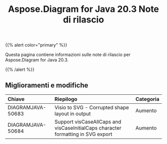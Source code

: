 ﻿---
title: Aspose.Diagram for Java 20.3 Note di rilascio
type: docs
weight: 50
url: /it/java/aspose-diagram-for-java-20-3-release-notes/
---
{{% alert color="primary" %}} 

Questa pagina contiene informazioni sulle note di rilascio per Aspose.Diagram for Java 20.3.

{{% /alert %}} 
## **Miglioramenti e modifiche**

|**Chiave**|**Riepilogo**|**Categoria**|
|:- |:- |:- |
|DIAGRAMJAVA-50683|Visio to SVG - Corrupted shape layout in output|Aumento|
|DIAGRAMJAVA-50684|Support visCaseAllCaps and visCaseInitialCaps character formatting in SVG export|Aumento|

